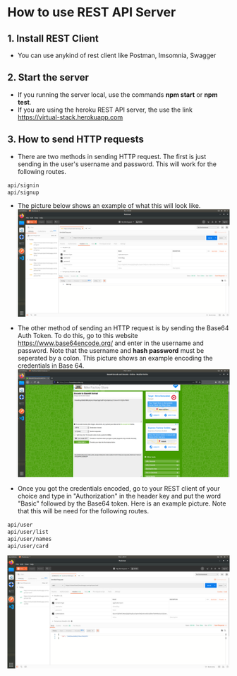 # How to use REST API Server #
## 1. Install REST Client
* You can use anykind of rest client like Postman, Imsomnia, Swagger

## 2. Start the server ##
* If you running the server local, use the commands **npm start** or **npm test**.
* If you are using the heroku REST API server, the use the link https://virtual-stack.herokuapp.com

## 3. How to send HTTP requests ##
* There are two methods in sending HTTP request. The first is just sending in the user's username and password. This will work for the following routes.
``` 
api/signin
api/signup
```
* The picture below shows an example of what this will look like.
![](https://raw.githubusercontent.com/cosmos1255/DBJS-LargeProj/API/readme/apisignin.png)

* The other method of sending an HTTP request is by sending the Base64 Auth Token. To do this, go to this website https://www.base64encode.org/ and enter in the username and password. Note that the username and **hash password** must be seperated by a colon. This picture shows an example encoding the credentials in Base 64.
![](https://raw.githubusercontent.com/cosmos1255/DBJS-LargeProj/API/readme/base64.png)

* Once you got the credentials encoded, go to your REST client of your choice and type in "Authorization" in the header key and put the word "Basic" followed by the Base64 token. Here is an example picture. Note that this will be need for the following routes.
``` 
api/user
api/user/list
api/user/names
api/user/card
```
![](https://raw.githubusercontent.com/cosmos1255/DBJS-LargeProj/API/readme/apiauth.png)
